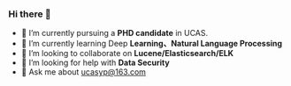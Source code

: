 ### Hi there 👋

<!--
**napoay/napoay** is a ✨ _special_ ✨ repository because its `README.md` (this file) appears on your GitHub profile.

Here are some ideas to get you started:
-->
- 🔭 I’m currently pursuing a **PHD candidate** in UCAS.
- 🌱 I’m currently learning  Deep **Learning、Natural Language Processing**
- 👯 I’m looking to collaborate on **Lucene/Elasticsearch/ELK**
- 🤔 I’m looking for help with **Data Security**
- 💬 Ask me about ucasyp@163.com


